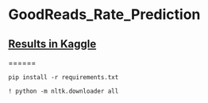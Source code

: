 # GoodReads_Rate_Prediction

## [Results in Kaggle](https://www.kaggle.com/code/ehsanmrh/nlp-goodreads-eda-ml-pytorch-lightning)

======


```
pip install -r requirements.txt
```

```
! python -m nltk.downloader all
```
